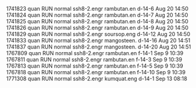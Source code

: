 1741823 quan    RUN   normal     ssh8-2.engr rambutan.en d-14-6     Aug 20 14:50
1741824 quan    RUN   normal     ssh8-2.engr rambutan.en d-14-7     Aug 20 14:50
1741825 quan    RUN   normal     ssh8-2.engr rambutan.en d-14-8     Aug 20 14:50
1741826 quan    RUN   normal     ssh8-2.engr rambutan.en d-14-9     Aug 20 14:50
1741829 quan    RUN   normal     ssh8-2.engr soursop.eng d-14-12    Aug 20 14:50
1741833 quan    RUN   normal     ssh8-2.engr mangosteen. d-14-16    Aug 20 14:51
1741837 quan    RUN   normal     ssh8-2.engr mangosteen. d-14-20    Aug 20 14:51
1767809 quan    RUN   normal     ssh8-2.engr rambutan.en f-14-1     Sep  9 10:39
1767811 quan    RUN   normal     ssh8-2.engr rambutan.en f-14-3     Sep  9 10:39
1767813 quan    RUN   normal     ssh8-2.engr rambutan.en f-14-5     Sep  9 10:39
1767818 quan    RUN   normal     ssh8-2.engr rambutan.en f-14-10    Sep  9 10:39
1771308 quan    RUN   normal     ssh8-2.engr kumquat.eng d-14-1     Sep 13 08:18
